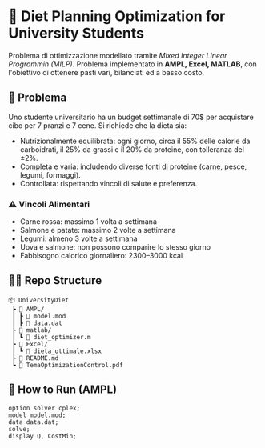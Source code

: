 # 🥗 Diet Planning Optimization for University Students

Problema di ottimizzazione modellato tramite *Mixed Integer Linear Programmin (MILP)*. Problema implementato in **AMPL, Excel, MATLAB**, con l'obiettivo di ottenere pasti vari, bilanciati ed a basso costo. 

## 🧩 Problema

Uno studente universitario ha un budget settimanale di 70$ per acquistare cibo per 7 pranzi e 7 cene. Si richiede che la dieta sia:

- Nutrizionalmente equilibrata: ogni giorno, circa il 55% delle calorie da carboidrati, il 25% da grassi e il 20% da proteine, con tolleranza del ±2%.
- Completa e varia: includendo diverse fonti di proteine (carne, pesce, legumi, formaggi).
- Controllata: rispettando vincoli di salute e preferenza.

### ⚠️ Vincoli Alimentari

- Carne rossa: massimo 1 volta a settimana
- Salmone e patate: massimo 2 volte a settimana
- Legumi: almeno 3 volte a settimana
- Uova e salmone: non possono comparire lo stesso giorno
- Fabbisogno calorico giornaliero: 2300–3000 kcal

## 📁📄 Repo Structure

```
📦 UniversityDiet
 ┣ 📂 AMPL/
 ┃ ┣ 📄 model.mod
 ┃ ┣ 📄 data.dat
 ┣ 📂 matlab/
 ┃ ┗ 📄 diet_optimizer.m
 ┣ 📂 Excel/
 ┃ ┗ 📄 dieta_ottimale.xlsx
 ┣ 📄 README.md
 ┗ 📄 TemaOptimizationControl.pdf
```

## 🚀 How to Run (AMPL)

```ampl
option solver cplex;
model model.mod;
data data.dat;
solve;
display Q, CostMin;
```
